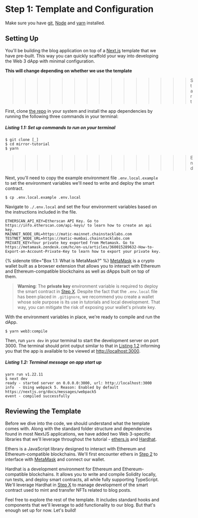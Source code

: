 # Step 1: Template and Configuration

Make sure you have [git](https://git-scm.com/book/en/v2/Getting-Started-Installing-Git), [Node](https://nodejs.org/en/) and [yarn](https://yarnpkg.com/getting-started/install) installed.

## Setting Up

You'll be building the blog application on top of a [Next.js](https://nextjs.org/) template that we have pre-built. This way you can quickly scaffold your way into developing the Web 3 dApp with minimal configuration.

**This will change depending on whether we use the template**
>>>>>>>>>>>>>>> Start

First, clone [the repo]() in your system and install the app dependencies by running the following three commands in your terminal:

##### _Listing 1.1: Set up commands to run on your terminal_
```text
$ git clone [_]
$ cd mirror-tutorial
$ yarn
```
>>>>>>>>>>>>>>> End

Next, you'll need to copy the example environment file `.env.local.example` to set the environment variables we'll need to write and deploy the smart contract. 

```text
$ cp .env.local.example .env.local
```

Navigate to `./.env.local` and set the four environment variables based on the instructions included in the file.

```text
ETHERSCAN_API_KEY=Etherscan API Key. Go to https://info.etherscan.com/api-keys/ to learn how to create an api key.
MAINNET_NODE_URL=https://matic-mainnet.chainstacklabs.com
TESTNET_NODE_URL=https://matic-mumbai.chainstacklabs.com
PRIVATE_KEY=Your private key exported from Metamask. Go to https://metamask.zendesk.com/hc/en-us/articles/360015289632-How-to-Export-an-Account-Private-Key to learn how to export your private key.
```

{% sidenote title="Box 1.1: What is MetaMask?" %}
[MetaMask](https://metamask.io/) is a crypto wallet built as a browser extension that allows you to interact with Ethereum and Ethereum-compatible blockchains as well as dApps built on top of them.

> **Warning**: The **private key** environment variable is required to deploy the smart contract in [Step X](). Despite the fact that the `.env.local` file has been placed in `.gitignore`, we recommend you create a wallet whose sole purpose is its use in tutorials and local development. That way, you can mitigate the risk of exposing your wallet's private key.

With the environment variables in place, we're ready to compile and run the dApp.

```text
$ yarn web3:compile
```

Then, run `yarn dev` in your terminal to start the development server on port 3000. The terminal should print output similar to that in [Listing 1.2](#listing-12-terminal-message-on-app-start-up) informing you that the app is available to be viewed at [http://localhost:3000](http://localhost:3000).

##### _Listing 1.2: Terminal message on app start up_
```text
yarn run v1.22.11
$ next dev
ready - started server on 0.0.0.0:3000, url: http://localhost:3000
info  - Using webpack 5. Reason: Enabled by default https://nextjs.org/docs/messages/webpack5
event - compiled successfully
```

## Reviewing the Template

Before we dive into the code, we should understand what the template comes with. Along with the standard folder structure and dependencies found in most NextJS applications, we have added two Web 3-specific libraries that we'll leverage throughout the tutorial - [ethers.js](https://docs.ethers.io/) and [Hardhat](https://hardhat.org/).

Ethers is a JavaScript library designed to interact with Ethereum and Ethereum-compatible blockchains. We'll first encounter ethers in [Step 2]() to interface with [MetaMask]() and connect our wallet.

Hardhat is a development environment for Ethereum and Ethereum-compatible blockchains. It allows you to write and compile Solidity locally, run tests, and deploy smart contracts, all while fully supporting TypeScript. We'll leverage Hardhat in [Step X]() to manage development of the smart contract used to mint and transfer NFTs related to blog posts.

Feel free to explore the rest of the template. It includes standard hooks and components that we'll leverage to add functionality to our blog. But that's enough set up for now. Let's build!
